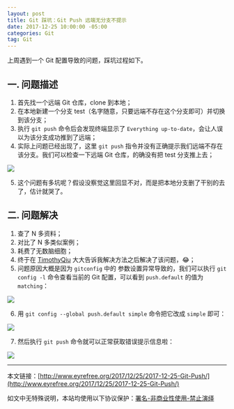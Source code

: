 ```yaml
---
layout: post
title: Git 踩坑：Git Push 远端无分支不提示
date: 2017-12-25 10:00:00 -05:00
categories: Git
tag: Git
---
```


上周遇到一个 Git 配置导致的问题，踩坑过程如下。

## 一. 问题描述

1. 首先找一个远端 Git 仓库，clone 到本地；
2. 在本地新建一个分支 test（名字随意，只要远端不存在这个分支即可）并切换到该分支；
3. 执行 `git push` 命令后会发现终端显示了 `Everything up-to-date`，会让人误以为该分支成功推到了远端；
4. 实际上问题已经出现了，这里 `git push` 指令并没有正确提示我们远端不存在该分支。我们可以检查一下远端 Git 仓库，的确没有把 test 分支推上去；

![](https://user-gold-cdn.xitu.io/2017/12/25/1608c4ec3e087cf1?w=585&h=366&f=png&s=55199)

5. 这个问题有多坑呢？假设没察觉这里回显不对，而是把本地分支删了干别的去了，估计就哭了。

## 二. 问题解决

1. 查了 N 多资料；
2. 对比了 N 多类似案例；
3. 耗费了无数脑细胞；
4. 终于在 [TimothyQiu](http://timothyqiu.com/) 大大告诉我解决方法之后解决了该问题，😂；
5. 问题原因大概是因为 `gitconfig` 中的 参数设置异常导致的，我们可以执行 `git config -l`  命令查看当前的 Git 配置，可以看到 `push.default` 的值为 `matching`：

![](https://user-gold-cdn.xitu.io/2017/12/25/1608c4ec3c4f77f6?w=805&h=381&f=png&s=63849)

6. 用 `git config --global push.default simple` 命令把它改成 `simple` 即可：

![](https://user-gold-cdn.xitu.io/2017/12/25/1608c4ec3c565841?w=804&h=396&f=png&s=69369)

7. 然后执行 `git push` 命令就可以正常获取错误提示信息啦：

![](https://user-gold-cdn.xitu.io/2017/12/25/1608c4ec3c6b61bd?w=518&h=103&f=png&s=11300)

---

本文链接：[http://www.eyrefree.org/2017/12/25/2017-12-25-Git-Push/](http://www.eyrefree.org/2017/12/25/2017-12-25-Git-Push/)

如文中无特殊说明，本站均使用以下协议保护：[署名-非商业性使用-禁止演绎](http://creativecommons.org/licenses/by-nc-nd/3.0/cn/)
